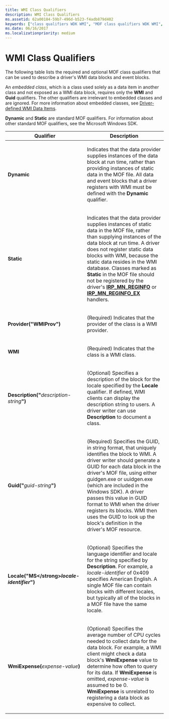 ```yaml
---
title: WMI Class Qualifiers
description: WMI Class Qualifiers
ms.assetid: 62a00184-59b7-496d-b523-f4adb879d402
keywords: ["class qualifiers WDK WMI", "MOF class qualifiers WDK WMI", "embedded classes WDK WMI", "dynamic MOF qualifiers WDK WMI", "static MOF qualifiers WDK WMI", "classes WDK WMI", "WMI WDK kernel , classes"]
ms.date: 06/16/2017
ms.localizationpriority: medium
---
```


# WMI Class Qualifiers





The following table lists the required and optional MOF class qualifiers that can be used to describe a driver's WMI data blocks and event blocks.

An *embedded class*, which is a class used solely as a data item in another class and not exposed as a WMI data block, requires only the **WMI** and **Guid** qualifiers. The other qualifiers are irrelevant to embedded classes and are ignored. For more information about embedded classes, see [Driver-defined WMI Data Items](driver-defined-wmi-data-items.md).

**Dynamic** and **Static** are standard MOF qualifiers. For information about other standard MOF qualifiers, see the Microsoft Windows SDK.

<table>
<colgroup>
<col width="50%" />
<col width="50%" />
</colgroup>
<thead>
<tr class="header">
<th>Qualifier</th>
<th>Description</th>
</tr>
</thead>
<tbody>
<tr class="odd">
<td><p><strong>Dynamic</strong></p></td>
<td><p>Indicates that the data provider supplies instances of the data block at run time, rather than providing instances of static data in the MOF file. All data and event blocks that a driver registers with WMI must be defined with the <strong>Dynamic</strong> qualifier.</p></td>
</tr>
<tr class="even">
<td><p><strong>Static</strong></p></td>
<td><p>Indicates that the data provider supplies instances of static data in the MOF file, rather than supplying instances of the data block at run time. A driver does not register static data blocks with WMI, because the static data resides in the WMI database. Classes marked as <strong>Static</strong> in the MOF file should not be registered by the driver's <a href="https://docs.microsoft.com/windows-hardware/drivers/kernel/irp-mn-reginfo" data-raw-source="[&lt;strong&gt;IRP_MN_REGINFO&lt;/strong&gt;](https://docs.microsoft.com/windows-hardware/drivers/kernel/irp-mn-reginfo)"><strong>IRP_MN_REGINFO</strong></a> or <a href="https://docs.microsoft.com/windows-hardware/drivers/kernel/irp-mn-reginfo-ex" data-raw-source="[&lt;strong&gt;IRP_MN_REGINFO_EX&lt;/strong&gt;](https://docs.microsoft.com/windows-hardware/drivers/kernel/irp-mn-reginfo-ex)"><strong>IRP_MN_REGINFO_EX</strong></a> handlers.</p></td>
</tr>
<tr class="odd">
<td><p><strong>Provider("WMIProv")</strong></p></td>
<td><p>(Required) Indicates that the provider of the class is a WMI provider.</p></td>
</tr>
<tr class="even">
<td><p><strong>WMI</strong></p></td>
<td><p>(Required) Indicates that the class is a WMI class.</p></td>
</tr>
<tr class="odd">
<td><p><strong>Description("</strong><em>description-string</em><strong>")</strong></p></td>
<td><p>(Optional) Specifies a description of the block for the locale specified by the <strong>Locale</strong> qualifier. If defined, WMI clients can display the description string to users. A driver writer can use <strong>Description</strong> to document a class.</p></td>
</tr>
<tr class="even">
<td><p><strong>Guid("</strong><em>guid-string</em><strong>")</strong></p></td>
<td><p>(Required) Specifies the GUID, in string format, that uniquely identifies the block to WMI. A driver writer should generate a GUID for each data block in the driver's MOF file, using either guidgen.exe or uuidgen.exe (which are included in the Windows SDK). A driver passes this value in GUID format to WMI when the driver registers its blocks. WMI then uses the GUID to look up the block's definition in the driver's MOF resource.</p></td>
</tr>
<tr class="odd">
<td><p><strong>Locale("MS&lt;/strong&gt;<em>locale-identifier</em><strong>")</strong></p></td>
<td><p>(Optional) Specifies the language identifier and locale for the string specified by <strong>Description</strong>. For example, a <em>locale-identifier</em> of 0x409 specifies American English. A single MOF file can contain blocks with different locales, but typically all of the blocks in a MOF file have the same locale.</p></td>
</tr>
<tr class="even">
<td><p><strong>WmiExpense(</strong><em>expense-value</em><strong>)</strong></p></td>
<td><p>(Optional) Specifies the average number of CPU cycles needed to collect data for the data block. For example, a WMI client might check a data block's <strong>WmiExpense</strong> value to determine how often to query for its data. If <strong>WmiExpense</strong> is omitted, <em>expense-value</em> is assumed to be 0. <strong>WmiExpense</strong> is unrelated to registering a data block as expensive to collect.</p></td>
</tr>
</tbody>
</table>

 

 

 





